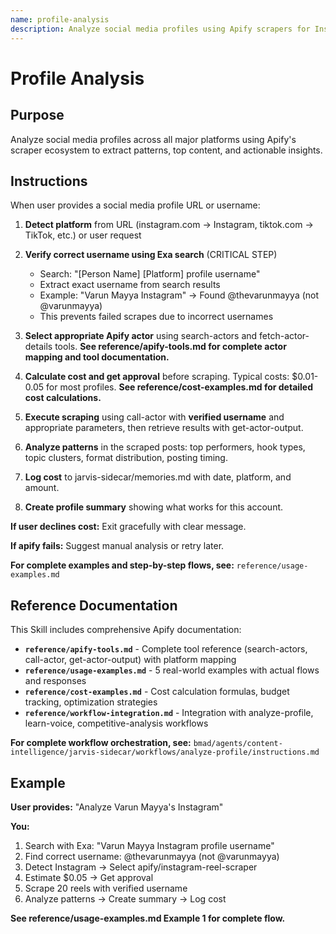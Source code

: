 ```yaml
---
name: profile-analysis
description: Analyze social media profiles using Apify scrapers for Instagram, TikTok, Twitter, LinkedIn, or YouTube. Extract posts, engagement, patterns (hooks, topics, formats, timing). Use when user provides profile URLs (youtube.com, youtu.be, instagram.com, twitter.com, linkedin.com, tiktok.com) or asks to analyze accounts, profiles, channels, videos, or content creators.
---
```


# Profile Analysis

## Purpose

Analyze social media profiles across all major platforms using Apify's scraper ecosystem to extract patterns, top content, and actionable insights.

## Instructions

When user provides a social media profile URL or username:

1. **Detect platform** from URL (instagram.com → Instagram, tiktok.com → TikTok, etc.) or user request

2. **Verify correct username using Exa search** (CRITICAL STEP)
   - Search: "[Person Name] [Platform] profile username"
   - Extract exact username from search results
   - Example: "Varun Mayya Instagram" → Found @thevarunmayya (not @varunmayya)
   - This prevents failed scrapes due to incorrect usernames

3. **Select appropriate Apify actor** using search-actors and fetch-actor-details tools. **See reference/apify-tools.md for complete actor mapping and tool documentation.**

4. **Calculate cost and get approval** before scraping. Typical costs: $0.01-0.05 for most profiles. **See reference/cost-examples.md for detailed cost calculations.**

5. **Execute scraping** using call-actor with **verified username** and appropriate parameters, then retrieve results with get-actor-output.

6. **Analyze patterns** in the scraped posts: top performers, hook types, topic clusters, format distribution, posting timing.

7. **Log cost** to jarvis-sidecar/memories.md with date, platform, and amount.

8. **Create profile summary** showing what works for this account.

**If user declines cost:** Exit gracefully with clear message.

**If apify fails:** Suggest manual analysis or retry later.

**For complete examples and step-by-step flows, see:** `reference/usage-examples.md`

## Reference Documentation

This Skill includes comprehensive Apify documentation:

- **`reference/apify-tools.md`** - Complete tool reference (search-actors, call-actor, get-actor-output) with platform mapping
- **`reference/usage-examples.md`** - 5 real-world examples with actual flows and responses
- **`reference/cost-examples.md`** - Cost calculation formulas, budget tracking, optimization strategies
- **`reference/workflow-integration.md`** - Integration with analyze-profile, learn-voice, competitive-analysis workflows

**For complete workflow orchestration, see:**
`bmad/agents/content-intelligence/jarvis-sidecar/workflows/analyze-profile/instructions.md`

## Example

**User provides:** "Analyze Varun Mayya's Instagram"

**You:**
1. Search with Exa: "Varun Mayya Instagram profile username"
2. Find correct username: @thevarunmayya (not @varunmayya)
3. Detect Instagram → Select apify/instagram-reel-scraper
4. Estimate $0.05 → Get approval
5. Scrape 20 reels with verified username
6. Analyze patterns → Create summary → Log cost

**See reference/usage-examples.md Example 1 for complete flow.**

